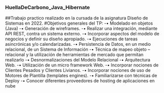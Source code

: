 ### HuellaDeCarbono_Java_Hibernate
##Trabajo practico realizado en la cursada de la asignatura Diseño de Sistemas en 2022.
#Objetivos generales del TP:
-• Modelado en objetos (Java)
-• Generación de wireframes.
-• Realizar una integración, mediante API REST, contra un sistema externo.
-• Incorporar aspectos del modelo de negocios y definir su diseño apropiado.
-• Ejecuciones de tareas asincrónicas y/o calendarizadas.
-• Persistencia de Datos, en un medio relacional, de un Sistema de Información
-• Técnica de mapeo objeto – relacional y la utilización de herramientas de mercado que permitan realizarlo
-• Desnormalizaciones del Modelo Relacional
-• Arquitectura Web.
-• Utilización de un micro framework Web.
-• Incorporar nociones de Clientes Pesados y Clientes Livianos.
-• Incorporar nociones de uso de Motores de Plantilla (templates engines).
-• Familiarizarse con técnicas de Deploy
-• Conocer diferentes proveedores de hosting de aplicaciones en nube
